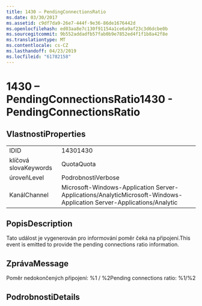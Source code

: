 ```yaml
---
title: 1430 – PendingConnectionsRatio
ms.date: 03/30/2017
ms.assetid: c9df7da9-26e7-444f-9e36-86de1676442d
ms.openlocfilehash: ed03aa8e7c130f91154a1ce6a9af23c3d6dcbe0b
ms.sourcegitcommit: 9b552addadfb57fab0b9e7852ed4f1f1b8a42f8e
ms.translationtype: MT
ms.contentlocale: cs-CZ
ms.lasthandoff: 04/23/2019
ms.locfileid: "61782158"
---
```

# <a name="1430---pendingconnectionsratio"></a><span data-ttu-id="909b6-102">1430 – PendingConnectionsRatio</span><span class="sxs-lookup"><span data-stu-id="909b6-102">1430 - PendingConnectionsRatio</span></span>
## <a name="properties"></a><span data-ttu-id="909b6-103">Vlastnosti</span><span class="sxs-lookup"><span data-stu-id="909b6-103">Properties</span></span>  
  
|||  
|-|-|  
|<span data-ttu-id="909b6-104">ID</span><span class="sxs-lookup"><span data-stu-id="909b6-104">ID</span></span>|<span data-ttu-id="909b6-105">1430</span><span class="sxs-lookup"><span data-stu-id="909b6-105">1430</span></span>|  
|<span data-ttu-id="909b6-106">klíčová slova</span><span class="sxs-lookup"><span data-stu-id="909b6-106">Keywords</span></span>|<span data-ttu-id="909b6-107">Quota</span><span class="sxs-lookup"><span data-stu-id="909b6-107">Quota</span></span>|  
|<span data-ttu-id="909b6-108">úroveň</span><span class="sxs-lookup"><span data-stu-id="909b6-108">Level</span></span>|<span data-ttu-id="909b6-109">Podrobnosti</span><span class="sxs-lookup"><span data-stu-id="909b6-109">Verbose</span></span>|  
|<span data-ttu-id="909b6-110">Kanál</span><span class="sxs-lookup"><span data-stu-id="909b6-110">Channel</span></span>|<span data-ttu-id="909b6-111">Microsoft-Windows-Application Server-Applications/Analytic</span><span class="sxs-lookup"><span data-stu-id="909b6-111">Microsoft-Windows-Application Server-Applications/Analytic</span></span>|  
  
## <a name="description"></a><span data-ttu-id="909b6-112">Popis</span><span class="sxs-lookup"><span data-stu-id="909b6-112">Description</span></span>  
 <span data-ttu-id="909b6-113">Tato událost je vygenerován pro informování poměr čeká na připojení.</span><span class="sxs-lookup"><span data-stu-id="909b6-113">This event is emitted to provide the pending connections ratio information.</span></span>  
  
## <a name="message"></a><span data-ttu-id="909b6-114">Zpráva</span><span class="sxs-lookup"><span data-stu-id="909b6-114">Message</span></span>  
 <span data-ttu-id="909b6-115">Poměr nedokončených připojení: %1 / %2</span><span class="sxs-lookup"><span data-stu-id="909b6-115">Pending connections ratio: %1/%2</span></span>  
  
## <a name="details"></a><span data-ttu-id="909b6-116">Podrobnosti</span><span class="sxs-lookup"><span data-stu-id="909b6-116">Details</span></span>
